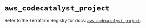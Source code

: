 # `aws_codecatalyst_project`

Refer to the Terraform Registry for docs: [`aws_codecatalyst_project`](https://registry.terraform.io/providers/hashicorp/aws/5.32.0/docs/resources/codecatalyst_project).

